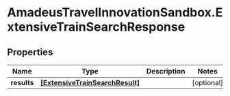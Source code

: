 # AmadeusTravelInnovationSandbox.ExtensiveTrainSearchResponse

## Properties
Name | Type | Description | Notes
------------ | ------------- | ------------- | -------------
**results** | [**[ExtensiveTrainSearchResult]**](ExtensiveTrainSearchResult.md) |  | [optional] 


